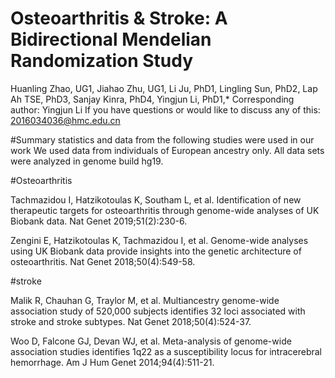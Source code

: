 # Osteoarthritis & Stroke: A Bidirectional Mendelian Randomization Study
Huanling Zhao, UG1, Jiahao Zhu, UG1, Li Ju, PhD1, Lingling Sun, PhD2, Lap Ah TSE, PhD3, Sanjay Kinra, PhD4, Yingjun Li, PhD1,*
Corresponding author: Yingjun Li
If you have questions or would like to discuss any of this: 2016034036@hmc.edu.cn

#Summary statistics and data from the following studies were used in our work
We used data from individuals of European ancestry only. All data sets were analyzed in genome build hg19.

#Osteoarthritis

Tachmazidou I, Hatzikotoulas K, Southam L, et al. Identification of new therapeutic targets for osteoarthritis through genome-wide analyses of UK Biobank data. Nat Genet 2019;51(2):230-6.

Zengini E, Hatzikotoulas K, Tachmazidou I, et al. Genome-wide analyses using UK Biobank data provide insights into the genetic architecture of osteoarthritis. Nat Genet 2018;50(4):549-58.

#stroke

Malik R, Chauhan G, Traylor M, et al. Multiancestry genome-wide association study of 520,000 subjects identifies 32 loci associated with stroke and stroke subtypes. Nat Genet 2018;50(4):524-37.

Woo D, Falcone GJ, Devan WJ, et al. Meta-analysis of genome-wide association studies identifies 1q22 as a susceptibility locus for intracerebral hemorrhage. Am J Hum Genet 2014;94(4):511-21.
